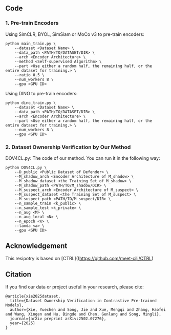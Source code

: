 ## Code
### 1. Pre-train Encoders
Using SimCLR, BYOL, SimSiam or MoCo v3 to pre-train encoders:
```
python main_train.py \
    --dataset <Dataset Name> \
    --data_path <PATH/TO/DATASET/DIR> \
    --arch <Encoder Architecture> \
    --method <Self-supervised Algorithm> \
    --part <Use either a random half, the remaining half, or the entire dataset for training.> \
    --ratio 0.5 \
    --num_workers 8 \
    --gpu <GPU ID>
```

Using DINO to pre-train encoders:
```
python dino_train.py \
    --dataset <Dataset Name> \
    --data_path <PATH/TO/DATASET/DIR> \
    --arch <Encoder Architecture> \
    --part <Use either a random half, the remaining half, or the entire dataset for training.> \
    --num_workers 8 \
    --gpu <GPU ID>
```

### 2. Dataset Ownership Verification by Our Method
DOV4CL.py: The code of our method.
You can run it in the following way:
```
python DOV4CL.py \
    --D_public <Public Dataset of Defender> \
    --M_shadow_arch <Encoder Architecture of M_shadow> \
    --M_shadow_dataset <the Training Set of M_shadow> \
    --M_shadow_path <PATH/TO/M_shadow/DIR> \
    --M_suspect_arch <Encoder Architecture of M_suspect> \
    --M_suspect_dataset <the Training Set of M_suspect> \
    --M_suspect_path <PATH/TO/M_suspect/DIR> \
    --n_sample_train <k_public> \
    --n_sample_test <k_private> \
    --n_aug <M> \
    --n_aug_local <N> \
    --n_epoch <K> \
    --lamda <a> \
    --gpu <GPU ID>
```

## Acknowledgement
This resipotry is based on [CTRL]((https://github.com/meet-cjli/CTRL)

## Citation
If you find our data or project useful in your research, please cite:
```
@article{xie2025dataset,
  title={Dataset Ownership Verification in Contrastive Pre-trained Models},
  author={Xie, Yuechen and Song, Jie and Xue, Mengqi and Zhang, Haofei and Wang, Xingen and Hu, Bingde and Chen, Genlang and Song, Mingli},
  journal={arXiv preprint arXiv:2502.07276},
  year={2025}
}
```
